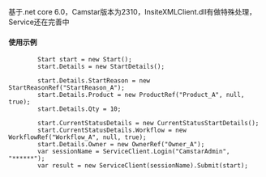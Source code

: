 基于.net core 6.0，Camstar版本为2310，InsiteXMLClient.dll有做特殊处理，Service还在完善中


#### 使用示例
            Start start = new Start();
            start.Details = new StartDetails();
            
            start.Details.StartReason = new StartReasonRef("StartReason_A");
            start.Details.Product = new ProductRef("Product_A", null, true);
            start.Details.Qty = 10;
           
            start.CurrentStatusDetails = new CurrentStatusStartDetails();
            start.CurrentStatusDetails.Workflow = new WorkflowRef("Workflow_A", null, true);
            start.Details.Owner = new OwnerRef("Owner_A");
            var sessionName = ServiceClient.Login("CamstarAdmin", "******");
            var result = new ServiceClient(sessionName).Submit(start);

